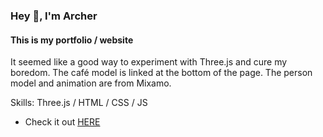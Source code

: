 ### Hey 👋, I'm Archer
#### This is my portfolio / website
It seemed like a good way to experiment with Three.js and cure my boredom. The café model is linked at the bottom of the page. The person model and animation are from Mixamo.

Skills: Three.js / HTML / CSS / JS

- Check it out [HERE](https://thearcher.dev)

